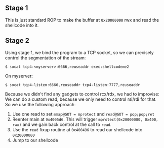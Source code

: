 ## Stage 1

This is just standard ROP to make the buffer at `0x20000000` rwx and read the
shellcode into it.

## Stage 2

Using stage 1, we bind the program to a TCP socket, so we can precisely control
the segmentation of the stream:

    $ socat tcp4:<myserver>:6666,reuseaddr exec:shellcodeme2

On myserver:

    $ socat tcp4-listen:6666,reuseaddr tcp4-listen:7777,reuseaddr

Because we didn't find any gadgets to control rcx/rdx, we had to improvise: We
can do a custom read, because we only need to control rsi/rdi for that. So we
use the following approach:

1. Use one read to set `mmap@GOT = mprotect` and `read@GOT = pop;pop;ret`
2. Reenter main at `0x4005d6`. This will trigger `mprotect(0x20000000, 0x400,
   rwx)` and we gain back control at the call to
   `read`.
3. Use the `read` fixup routine at `0x400496` to read our shellcode into `0x20000000`
4. Jump to our shellcode
